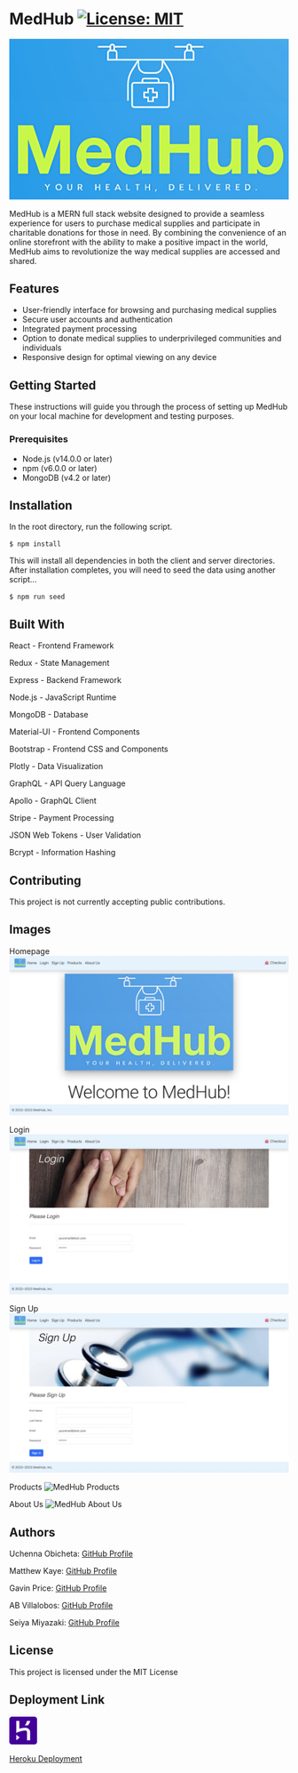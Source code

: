 # MedHub [![License: MIT](https://img.shields.io/badge/License-MIT-yellow.svg)](https://opensource.org/licenses/MIT)

![MedHub company logo](./client/public/images/MedHub.png)

MedHub is a MERN full stack website designed to provide a seamless experience for users to purchase medical supplies and participate in charitable donations for those in need. By combining the convenience of an online storefront with the ability to make a positive impact in the world, MedHub aims to revolutionize the way medical supplies are accessed and shared.

## Features
- User-friendly interface for browsing and purchasing medical supplies
- Secure user accounts and authentication
- Integrated payment processing
- Option to donate medical supplies to underprivileged communities and individuals
- Responsive design for optimal viewing on any device

## Getting Started
These instructions will guide you through the process of setting up MedHub on your local machine for development and testing purposes.

### Prerequisites
- Node.js (v14.0.0 or later)
- npm (v6.0.0 or later)
- MongoDB (v4.2 or later)

## Installation

In the root directory, run the following script.

```
$ npm install
```

This will install all dependencies in both the client and server directories. After installation completes, you will need to seed the data using another script...

```
$ npm run seed
```

## Built With

React - Frontend Framework

Redux - State Management

Express - Backend Framework

Node.js - JavaScript Runtime

MongoDB - Database

Material-UI - Frontend Components

Bootstrap - Frontend CSS and Components

Plotly - Data Visualization

GraphQL - API Query Language

Apollo - GraphQL Client

Stripe - Payment Processing

JSON Web Tokens - User Validation

Bcrypt - Information Hashing

## Contributing

This project is not currently accepting public contributions.

## Images
Homepage
![MedHub Homepage](./ReadmeOnlyImages/readme-1.png)

Login
![MedHub Login](./ReadmeOnlyImages/readme-2.png)

Sign Up
![MedHub Sign Up](./ReadmeOnlyImages/readme-3.png)

Products
![MedHub Products](./ReadmeOnlyImages/readme-4.png)

About Us
![MedHub About Us](./ReadmeOnlyImages/readme-5.png)

## Authors

Uchenna Obicheta: [GitHub Profile](https://github.com/samiyazaki)

Matthew Kaye: [GitHub Profile](https://github.com/mkaye97)

Gavin Price: [GitHub Profile](https://github.com/samiyazaki)

AB Villalobos: [GitHub Profile](https://github.com/ablobos)

Seiya Miyazaki: [GitHub Profile](https://github.com/samiyazaki)

## License
This project is licensed under the MIT License

## Deployment Link

<img src='./ReadmeOnlyImages/heroku.png' style="width: 50px"><img> 

[Heroku Deployment](https://med-hub.herokuapp.com)


